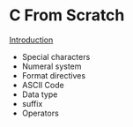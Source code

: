 # C From Scratch


[Introduction](https://github.com/csyouk/c-from-scratch/blob/master/Introduction.md)

- Special characters
- Numeral system
- Format directives
- ASCII Code
- Data type
- suffix
- Operators